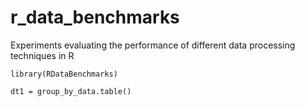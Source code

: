 # r_data_benchmarks
Experiments evaluating the performance of different data processing techniques in R

```{r}
library(RDataBenchmarks)

dt1 = group_by_data.table()
```

